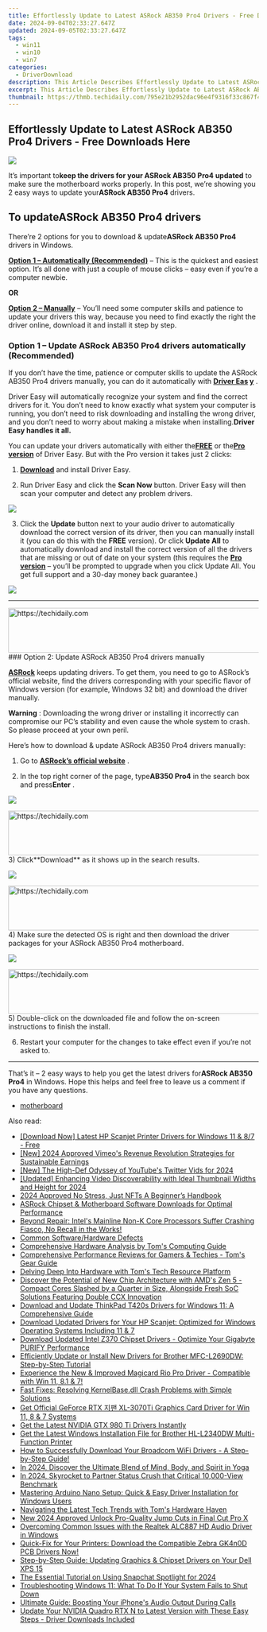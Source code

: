 ```yaml
---
title: Effortlessly Update to Latest ASRock AB350 Pro4 Drivers - Free Downloads Here
date: 2024-09-04T02:33:27.647Z
updated: 2024-09-05T02:33:27.647Z
tags:
  - win11
  - win10
  - win7
categories:
  - DriverDownload
description: This Article Describes Effortlessly Update to Latest ASRock AB350 Pro4 Drivers - Free Downloads Here
excerpt: This Article Describes Effortlessly Update to Latest ASRock AB350 Pro4 Drivers - Free Downloads Here
thumbnail: https://thmb.techidaily.com/795e21b2952dac96e4f9316f33c867f4d5e9a26e7b970dc3ae9c242e74e0d377.jpg
---
```


## Effortlessly Update to Latest ASRock AB350 Pro4 Drivers - Free Downloads Here

![](https://images.drivereasy.com/wp-content/uploads/2019/03/image-439.png)

 It’s important to**keep the drivers for your ASRock AB350 Pro4 updated** to make sure the motherboard works properly. In this post, we’re showing you 2 easy ways to update your**ASRock AB350 Pro4** drivers.

## To update**ASRock AB350 Pro4 drivers**

 There’re 2 options for you to download & update**ASRock AB350 Pro4** drivers in Windows.

**[Option 1 – Automatically (Recommended)](https://www.drivereasy.com/knowledge/asrock-ab350-pro4-drivers-update-for-windows-easily/#O1)**  – This is the quickest and easiest option. It’s all done with just a couple of mouse clicks – easy even if you’re a computer newbie.

**OR**

**[Option 2 – Manually](https://tools.techidaily.com/drivereasy/download/)**  – You’ll need some computer skills and patience to update your drivers this way, because you need to find exactly the right the driver online, download it and install it step by step.

### **Option 1 – Update**  ASRock AB350 Pro4 drivers automatically (Recommended)

 If you don’t have the time, patience or computer skills to update the ASRock AB350 Pro4 drivers manually, you can do it automatically with[](https://tools.techidaily.com/drivereasy/download/) **[Driver Eas](https://tools.techidaily.com/drivereasy/download/) [y](https://tools.techidaily.com/drivereasy/download/)**  .

 Driver Easy will automatically recognize your system and find the correct drivers for it. You don’t need to know exactly what system your computer is running, you don’t need to risk downloading and installing the wrong driver, and you don’t need to worry about making a mistake when installing.**Driver Easy handles it all.**

 You can update your drivers automatically with either the[**FREE**](https://tools.techidaily.com/drivereasy/download/) or the[**Pro version**](https://tools.techidaily.com/drivereasy/download/) of Driver Easy. But with the Pro version it takes just 2 clicks:

 1) **[Download](https://tools.techidaily.com/drivereasy/download/)** [](https://tools.techidaily.com/drivereasy/download/) and install Driver Easy.

 2) Run Driver Easy and click the **Scan Now** button. Driver Easy will then scan your computer and detect any problem drivers.

![](https://images.drivereasy.com/wp-content/uploads/2019/03/image-445.png)

 3) Click the **Update** button next to your audio driver to automatically download the correct version of its driver, then you can manually install it (you can do this with the **FREE** version).
 Or click **Update All**  to automatically download and install the correct version of all the drivers that are missing or out of date on your system (this requires the [**Pro version**](https://tools.techidaily.com/drivereasy/download/) – you’ll be prompted to upgrade when you click Update All. You get full support and a 30-day money back guarantee.)

![](https://images.drivereasy.com/wp-content/uploads/2019/03/image-446.png)

---

<!-- affiliate ads begin -->
<a href="https://appsumo.8odi.net/c/5597632/2100542/7443" target="_top" id="2100542">
  <img src="//a.impactradius-go.com/display-ad/7443-2100542" border="0" alt="https://techidaily.com" width="728" height="90"/>
</a>
<img height="0" width="0" src="https://appsumo.8odi.net/i/5597632/2100542/7443" style="position:absolute;visibility:hidden;" border="0" />
<!-- affiliate ads end -->
### Option 2: Update ASRock AB350 Pro4 drivers manually

[**ASRock**](https://www.asrock.com/index.us.asp) keeps updating drivers. To get them, you need to go to ASRock’s official website, find the drivers corresponding with your specific flavor of Windows version (for example, Windows 32 bit) and download the driver manually.

**Warning** : Downloading the wrong driver or installing it incorrectly can compromise our PC’s stability and even cause the whole system to crash. So please proceed at your own peril.

 Here’s how to download & update ASRock AB350 Pro4 drivers manually:

 1) Go to **[ASRock’s official website](https://www.asrock.com/index.us.asp)**  .

 2) In the top right corner of the page, type**AB350 Pro4** in the search box and press**Enter** .

![](https://images.drivereasy.com/wp-content/uploads/2019/03/image-442.png)

<!-- affiliate ads begin -->
<a href="https://coinrule.sjv.io/c/5597632/1610918/18409" target="_top" id="1610918">
  <img src="//a.impactradius-go.com/display-ad/18409-1610918" border="0" alt="https://techidaily.com" width="728" height="90"/>
</a>
<img height="0" width="0" src="https://coinrule.sjv.io/i/5597632/1610918/18409" style="position:absolute;visibility:hidden;" border="0" />
<!-- affiliate ads end -->
 3) Click**Download** as it shows up in the search results.

![](https://images.drivereasy.com/wp-content/uploads/2019/03/image-443.png)

<!-- affiliate ads begin -->
<a href="https://appsumo.8odi.net/c/5597632/2130871/7443" target="_top" id="2130871">
  <img src="//a.impactradius-go.com/display-ad/7443-2130871" border="0" alt="https://techidaily.com" width="728" height="90"/>
</a>
<img height="0" width="0" src="https://appsumo.8odi.net/i/5597632/2130871/7443" style="position:absolute;visibility:hidden;" border="0" />
<!-- affiliate ads end -->
 4) Make sure the detected OS is right and then download the driver packages for your ASRock AB350 Pro4 motherboard.

![](https://images.drivereasy.com/wp-content/uploads/2019/03/image-444-1024x401.png)

<!-- affiliate ads begin -->
<a href="https://appsumo.8odi.net/c/5597632/2082521/7443" target="_top" id="2082521">
  <img src="//a.impactradius-go.com/display-ad/7443-2082521" border="0" alt="https://techidaily.com" width="728" height="90"/>
</a>
<img height="0" width="0" src="https://appsumo.8odi.net/i/5597632/2082521/7443" style="position:absolute;visibility:hidden;" border="0" />
<!-- affiliate ads end -->
 5) Double-click on the downloaded file and follow the on-screen instructions to finish the install.

 6) Restart your computer for the changes to take effect even if you’re not asked to.

---

 That’s it – 2 easy ways to help you get the latest drivers for**ASRock AB350 Pro4** in Windows. Hope this helps and feel free to leave us a comment if you have any questions.

* [motherboard](https://tools.techidaily.com/drivereasy/download/)

<ins class="adsbygoogle"
     style="display:block"
     data-ad-format="autorelaxed"
     data-ad-client="ca-pub-7571918770474297"
     data-ad-slot="1223367746"></ins>



<ins class="adsbygoogle"
     style="display:block"
     data-ad-client="ca-pub-7571918770474297"
     data-ad-slot="8358498916"
     data-ad-format="auto"
     data-full-width-responsive="true"></ins>

<span class="atpl-alsoreadstyle">Also read:</span>
<div><ul>
<li><a href="https://hardware-help.techidaily.com/download-now-latest-hp-scanjet-printer-drivers-for-windows-11-and-87-free/"><u>[Download Now] Latest HP Scanjet Printer Drivers for Windows 11 & 8/7 - Free</u></a></li>
<li><a href="https://vimeo-videos.techidaily.com/new-2024-approved-vimeos-revenue-revolution-strategies-for-sustainable-earnings/"><u>[New] 2024 Approved  Vimeo's Revenue Revolution  Strategies for Sustainable Earnings</u></a></li>
<li><a href="https://twitter-videos.techidaily.com/new-the-high-def-odyssey-of-youtubes-twitter-vids-for-2024/"><u>[New] The High-Def Odyssey of YouTube's Twitter Vids for 2024</u></a></li>
<li><a href="https://facebook-record-videos.techidaily.com/updated-enhancing-video-discoverability-with-ideal-thumbnail-widths-and-height-for-2024/"><u>[Updated] Enhancing Video Discoverability with Ideal Thumbnail Widths and Height for 2024</u></a></li>
<li><a href="https://extra-approaches.techidaily.com/2024-approved-no-stress-just-nfts-a-beginners-handbook/"><u>2024 Approved  No Stress, Just NFTs  A Beginner’s Handbook</u></a></li>
<li><a href="https://hardware-help.techidaily.com/asrock-chipset-and-motherboard-software-downloads-for-optimal-performance/"><u>ASRock Chipset & Motherboard Software Downloads for Optimal Performance</u></a></li>
<li><a href="https://hardware-help.techidaily.com/1723262311927-beyond-repair-intels-mainline-non-k-core-processors-suffer-crashing-fiasco-no-recall-in-the-works/"><u>Beyond Repair: Intel's Mainline Non-K Core Processors Suffer Crashing Fiasco, No Recall in the Works!</u></a></li>
<li><a href="https://hardware-help.techidaily.com/common-softwarehardware-defects/"><u>Common Software/Hardware Defects</u></a></li>
<li><a href="https://hardware-help.techidaily.com/comprehensive-hardware-analysis-by-toms-computing-guide/"><u>Comprehensive Hardware Analysis by Tom's Computing Guide</u></a></li>
<li><a href="https://hardware-help.techidaily.com/comprehensive-performance-reviews-for-gamers-and-techies-toms-gear-guide/"><u>Comprehensive Performance Reviews for Gamers & Techies - Tom's Gear Guide</u></a></li>
<li><a href="https://hardware-help.techidaily.com/delving-deep-into-hardware-with-toms-tech-resource-platform/"><u>Delving Deep Into Hardware with Tom's Tech Resource Platform</u></a></li>
<li><a href="https://hardware-help.techidaily.com/discover-the-potential-of-new-chip-architecture-with-amds-zen-5-compact-cores-slashed-by-a-quarter-in-size-alongside-fresh-soc-solutions-featuring-double-cc74/"><u>Discover the Potential of New Chip Architecture with AMD's Zen 5 - Compact Cores Slashed by a Quarter in Size, Alongside Fresh SoC Solutions Featuring Double CCX Innovation</u></a></li>
<li><a href="https://hardware-help.techidaily.com/download-and-update-thinkpad-t420s-drivers-for-windows-11-a-comprehensive-guide/"><u>Download and Update ThinkPad T420s Drivers for Windows 11: A Comprehensive Guide</u></a></li>
<li><a href="https://hardware-help.techidaily.com/download-updated-drivers-for-your-hp-scanjet-optimized-for-windows-operating-systems-including-11-and-7/"><u>Download Updated Drivers for Your HP Scanjet: Optimized for Windows Operating Systems Including 11 & 7</u></a></li>
<li><a href="https://hardware-help.techidaily.com/download-updated-intel-z370-chipset-drivers-optimize-your-gigabyte-purify-performance/"><u>Download Updated Intel Z370 Chipset Drivers - Optimize Your Gigabyte PURIFY Performance</u></a></li>
<li><a href="https://hardware-help.techidaily.com/efficiently-update-or-install-new-drivers-for-brother-mfc-l2690dw-step-by-step-tutorial/"><u>Efficiently Update or Install New Drivers for Brother MFC-L2690DW: Step-by-Step Tutorial</u></a></li>
<li><a href="https://hardware-help.techidaily.com/1722976751364-experience-the-new-and-improved-magicard-rio-pro-driver-compatible-with-win-11-81-and-7/"><u>Experience the New & Improved Magicard Rio Pro Driver - Compatible with Win 11, 8.1 & 7!</u></a></li>
<li><a href="https://program-issues.techidaily.com/fast-fixes-resolving-kernelbasedll-crash-problems-with-simple-solutions/"><u>Fast Fixes: Resolving KernelBase.dll Crash Problems with Simple Solutions</u></a></li>
<li><a href="https://hardware-help.techidaily.com/get-official-geforce-rtx-xl-3070ti-graphics-card-driver-for-win-11-8-and-7-systems/"><u>Get Official GeForce RTX 지팬 XL-3070Ti Graphics Card Driver for Win 11, 8 & 7 Systems</u></a></li>
<li><a href="https://hardware-help.techidaily.com/get-the-latest-nvidia-gtx-980-ti-drivers-instantly/"><u>Get the Latest NVIDIA GTX 980 Ti Drivers Instantly</u></a></li>
<li><a href="https://hardware-help.techidaily.com/get-the-latest-windows-installation-file-for-brother-hl-l2340dw-multi-function-printer/"><u>Get the Latest Windows Installation File for Brother HL-L2340DW Multi-Function Printer</u></a></li>
<li><a href="https://hardware-help.techidaily.com/how-to-successfully-download-your-broadcom-wifi-drivers-a-step-by-step-guide/"><u>How to Successfully Download Your Broadcom WiFi Drivers - A Step-by-Step Guide!</u></a></li>
<li><a href="https://youtube-zero.techidaily.com/24-discover-the-ultimate-blend-of-mind-body-and-spirit-in-yoga/"><u>In 2024, Discover the Ultimate Blend of Mind, Body, and Spirit in Yoga</u></a></li>
<li><a href="https://youtube-stream.techidaily.com/in-2024-skyrocket-to-partner-status-crush-that-critical-10000-view-benchmark/"><u>In 2024, Skyrocket to Partner Status  Crush that Critical 10,000-View Benchmark</u></a></li>
<li><a href="https://hardware-help.techidaily.com/mastering-arduino-nano-setup-quick-and-easy-driver-installation-for-windows-users/"><u>Mastering Arduino Nano Setup: Quick & Easy Driver Installation for Windows Users</u></a></li>
<li><a href="https://hardware-help.techidaily.com/navigating-the-latest-tech-trends-with-toms-hardware-haven/"><u>Navigating the Latest Tech Trends with Tom's Hardware Haven</u></a></li>
<li><a href="https://smart-video-editing.techidaily.com/new-2024-approved-unlock-pro-quality-jump-cuts-in-final-cut-pro-x/"><u>New 2024 Approved Unlock Pro-Quality Jump Cuts in Final Cut Pro X</u></a></li>
<li><a href="https://hardware-help.techidaily.com/overcoming-common-issues-with-the-realtek-alc887-hd-audio-driver-in-windows/"><u>Overcoming Common Issues with the Realtek ALC887 HD Audio Driver in Windows</u></a></li>
<li><a href="https://hardware-help.techidaily.com/quick-fix-for-your-printers-download-the-compatible-zebra-gk4n0d-pcb-drivers-now/"><u>Quick-Fix for Your Printers: Download the Compatible Zebra GK4n0D PCB Drivers Now!</u></a></li>
<li><a href="https://hardware-help.techidaily.com/step-by-step-guide-updating-graphics-and-chipset-drivers-on-your-dell-xps-15/"><u>Step-by-Step Guide: Updating Graphics & Chipset Drivers on Your Dell XPS 15</u></a></li>
<li><a href="https://some-tips.techidaily.com/the-essential-tutorial-on-using-snapchat-spotlight-for-2024/"><u>The Essential Tutorial on Using Snapchat Spotlight for 2024</u></a></li>
<li><a href="https://tech-recovery.techidaily.com/troubleshooting-windows-11-what-to-do-if-your-system-fails-to-shut-down/"><u>Troubleshooting Windows 11: What To Do If Your System Fails to Shut Down</u></a></li>
<li><a href="https://techtrends.techidaily.com/ultimate-guide-boosting-your-iphones-audio-output-during-calls/"><u>Ultimate Guide: Boosting Your iPhone's Audio Output During Calls</u></a></li>
<li><a href="https://hardware-help.techidaily.com/1722978662616-update-your-nvidia-quadro-rtx-n-to-latest-version-with-these-easy-steps-driver-downloads-included/"><u>Update Your NVIDIA Quadro RTX N to Latest Version with These Easy Steps - Driver Downloads Included</u></a></li>
</ul></div>
